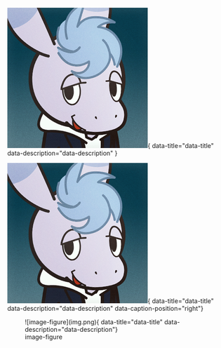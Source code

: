 ![image-default](img.png){ data-title="data-title" data-description="data-description" }

![image-right](img.png){ data-title="data-title" data-description="data-description" data-caption-position="right"}

<figure markdown>
![image-figure](img.png){ data-title="data-title" data-description="data-description"}
<figcaption>image-figure</figcaption>
</figure>
